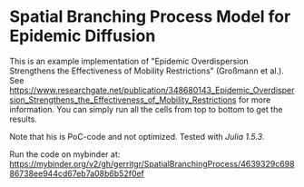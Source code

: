 # Spatial Branching Process Model for Epidemic Diffusion

This is an example implementation of "Epidemic Overdispersion Strengthens the Effectiveness of Mobility Restrictions" (Großmann et al.).
See https://www.researchgate.net/publication/348680143_Epidemic_Overdispersion_Strengthens_the_Effectiveness_of_Mobility_Restrictions for more information.
You can simply run all the cells from top to bottom to get the results.

Note that his is PoC-code and not optimized.
Tested with *Julia 1.5.3*.

Run the code on mybinder at:
https://mybinder.org/v2/gh/gerritgr/SpatialBranchingProcess/4639329c69886738ee944cd67eb7a08b6b52f0ef
